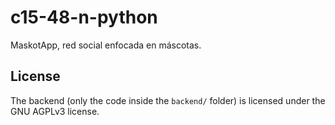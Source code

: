 # c15-48-n-python

MaskotApp, red social enfocada en máscotas.

## License

The backend (only the code inside the `backend/` folder) is licensed under the GNU AGPLv3 license.
